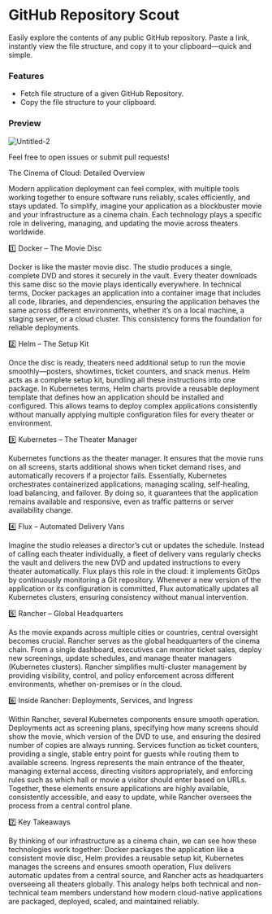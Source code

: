 # GitHub Repository Scout
Easily explore the contents of any public GitHub repository. Paste a link, instantly view the file structure, and copy it to your clipboard—quick and simple.

### Features

- Fetch file structure of a given GitHub Repository.
- Copy the file structure to your clipboard.

### Preview
![Untitled-2](https://github.com/user-attachments/assets/b9fa8f93-5dcd-41b1-bce6-b988cd33016b)

<p>Feel free to open issues or submit pull requests! </p>

The Cinema of Cloud: Detailed Overview

Modern application deployment can feel complex, with multiple tools working together to ensure software runs reliably, scales efficiently, and stays updated. To simplify, imagine your application as a blockbuster movie and your infrastructure as a cinema chain. Each technology plays a specific role in delivering, managing, and updating the movie across theaters worldwide.

1️⃣ Docker – The Movie Disc

Docker is like the master movie disc. The studio produces a single, complete DVD and stores it securely in the vault. Every theater downloads this same disc so the movie plays identically everywhere. In technical terms, Docker packages an application into a container image that includes all code, libraries, and dependencies, ensuring the application behaves the same across different environments, whether it’s on a local machine, a staging server, or a cloud cluster. This consistency forms the foundation for reliable deployments.

2️⃣ Helm – The Setup Kit

Once the disc is ready, theaters need additional setup to run the movie smoothly—posters, showtimes, ticket counters, and snack menus. Helm acts as a complete setup kit, bundling all these instructions into one package. In Kubernetes terms, Helm charts provide a reusable deployment template that defines how an application should be installed and configured. This allows teams to deploy complex applications consistently without manually applying multiple configuration files for every theater or environment.

3️⃣ Kubernetes – The Theater Manager

Kubernetes functions as the theater manager. It ensures that the movie runs on all screens, starts additional shows when ticket demand rises, and automatically recovers if a projector fails. Essentially, Kubernetes orchestrates containerized applications, managing scaling, self-healing, load balancing, and failover. By doing so, it guarantees that the application remains available and responsive, even as traffic patterns or server availability change.

4️⃣ Flux – Automated Delivery Vans

Imagine the studio releases a director’s cut or updates the schedule. Instead of calling each theater individually, a fleet of delivery vans regularly checks the vault and delivers the new DVD and updated instructions to every theater automatically. Flux plays this role in the cloud: it implements GitOps by continuously monitoring a Git repository. Whenever a new version of the application or its configuration is committed, Flux automatically updates all Kubernetes clusters, ensuring consistency without manual intervention.

5️⃣ Rancher – Global Headquarters

As the movie expands across multiple cities or countries, central oversight becomes crucial. Rancher serves as the global headquarters of the cinema chain. From a single dashboard, executives can monitor ticket sales, deploy new screenings, update schedules, and manage theater managers (Kubernetes clusters). Rancher simplifies multi-cluster management by providing visibility, control, and policy enforcement across different environments, whether on-premises or in the cloud.

6️⃣ Inside Rancher: Deployments, Services, and Ingress

Within Rancher, several Kubernetes components ensure smooth operation. Deployments act as screening plans, specifying how many screens should show the movie, which version of the DVD to use, and ensuring the desired number of copies are always running. Services function as ticket counters, providing a single, stable entry point for guests while routing them to available screens. Ingress represents the main entrance of the theater, managing external access, directing visitors appropriately, and enforcing rules such as which hall or movie a visitor should enter based on URLs. Together, these elements ensure applications are highly available, consistently accessible, and easy to update, while Rancher oversees the process from a central control plane.

7️⃣ Key Takeaways

By thinking of our infrastructure as a cinema chain, we can see how these technologies work together: Docker packages the application like a consistent movie disc, Helm provides a reusable setup kit, Kubernetes manages the screens and ensures smooth operation, Flux delivers automatic updates from a central source, and Rancher acts as headquarters overseeing all theaters globally. This analogy helps both technical and non-technical team members understand how modern cloud-native applications are packaged, deployed, scaled, and maintained reliably.
